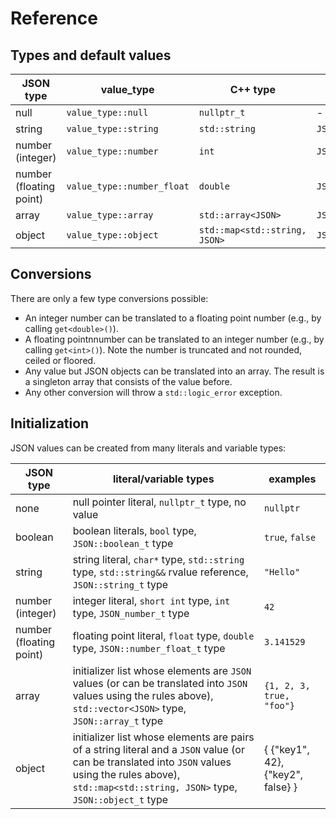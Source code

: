 # Reference

## Types and default values

| JSON type               | value_type                 | C++ type                      | type alias             | default value |
| ----------------------- | -------------------------- | ----------------------------- | ---------------------- | --------------
| null                    | `value_type::null`         | `nullptr_t`                   | -                      | `nullptr`     |
| string                  | `value_type::string`       | `std::string`                 | `JSON::string_t`       | `""`          |
| number (integer)        | `value_type::number`       | `int`                         | `JSON::number_t`       | `0`           |
| number (floating point) | `value_type::number_float` | `double`                      | `JSON::number_float_t` | `0.0`         |
| array                   | `value_type::array `       | `std::array<JSON>`            | `JSON::array_t`        | `{}`          |
| object                  | `value_type::object`       | `std::map<std::string, JSON>` | `JSON::object_t`       | `{}`          |

## Conversions

There are only a few type conversions possible:

- An integer number can be translated to a floating point number (e.g., by calling `get<double>()`).
- A floating pointnnumber can be translated to an integer number (e.g., by calling `get<int>()`). Note the number is truncated and not rounded, ceiled or floored.
- Any value but JSON objects can be translated into an array. The result is a singleton array that consists of the value before.
- Any other conversion will throw a `std::logic_error` exception.

## Initialization

JSON values can be created from many literals and variable types:

| JSON type | literal/variable types | examples |
| --------- | ---------------------- | -------- |
| none      | null pointer literal, `nullptr_t` type, no value | `nullptr` |
| boolean   | boolean literals, `bool` type, `JSON::boolean_t` type | `true`, `false` |
| string    | string literal, `char*` type, `std::string` type, `std::string&&` rvalue reference, `JSON::string_t` type | `"Hello"` |
| number (integer) | integer literal, `short int` type, `int` type, `JSON_number_t` type | `42` |
| number (floating point) | floating point literal, `float` type, `double` type, `JSON::number_float_t` type | `3.141529`
| array | initializer list whose elements are `JSON` values (or can be translated into `JSON` values using the rules above), `std::vector<JSON>` type, `JSON::array_t` type | `{1, 2, 3, true, "foo"}` |
| object | initializer list whose elements are pairs of a string literal and a `JSON` value (or can be translated into `JSON` values using the rules above), `std::map<std::string, JSON>` type, `JSON::object_t` type | { {"key1", 42}, {"key2", false} } |
